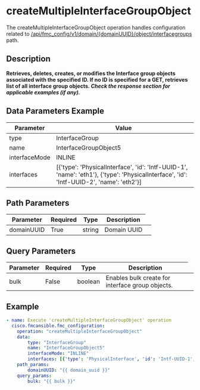 # createMultipleInterfaceGroupObject

The createMultipleInterfaceGroupObject operation handles configuration related to [/api/fmc_config/v1/domain/{domainUUID}/object/interfacegroups](/paths//api/fmc_config/v1/domain/{domain_uuid}/object/interfacegroups.md) path.&nbsp;
## Description
**Retrieves, deletes, creates, or modifies the Interface group objects associated with the specified ID. If no ID is specified for a GET, retrieves list of all interface group objects. _Check the response section for applicable examples (if any)._**

## Data Parameters Example
| Parameter | Value |
| --------- | -------- |
| type | InterfaceGroup |
| name | InterfaceGroupObject5 |
| interfaceMode | INLINE |
| interfaces | [{'type': 'PhysicalInterface', 'id': 'Intf-UUID-1', 'name': 'eth1'}, {'type': 'PhysicalInterface', 'id': 'Intf-UUID-2', 'name': 'eth2'}] |

## Path Parameters
| Parameter | Required | Type | Description |
| --------- | -------- | ---- | ----------- |
| domainUUID | True | string <td colspan=3> Domain UUID |

## Query Parameters
| Parameter | Required | Type | Description |
| --------- | -------- | ---- | ----------- |
| bulk | False | boolean <td colspan=3> Enables bulk create for interface group objects. |

## Example
```yaml
- name: Execute 'createMultipleInterfaceGroupObject' operation
  cisco.fmcansible.fmc_configuration:
    operation: "createMultipleInterfaceGroupObject"
    data:
        type: "InterfaceGroup"
        name: "InterfaceGroupObject5"
        interfaceMode: "INLINE"
        interfaces: [{'type': 'PhysicalInterface', 'id': 'Intf-UUID-1', 'name': 'eth1'}, {'type': 'PhysicalInterface', 'id': 'Intf-UUID-2', 'name': 'eth2'}]
    path_params:
        domainUUID: "{{ domain_uuid }}"
    query_params:
        bulk: "{{ bulk }}"

```